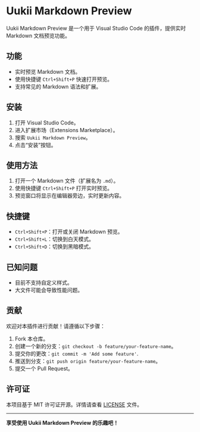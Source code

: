 # Uukii Markdown Preview

Uukii Markdown Preview 是一个用于 Visual Studio Code 的插件，提供实时 Markdown 文档预览功能。

## 功能

- 实时预览 Markdown 文档。
- 使用快捷键 `Ctrl+Shift+P` 快速打开预览。
- 支持常见的 Markdown 语法和扩展。

## 安装

1. 打开 Visual Studio Code。
2. 进入扩展市场（Extensions Marketplace）。
3. 搜索 `Uukii Markdown Preview`。
4. 点击“安装”按钮。

## 使用方法

1. 打开一个 Markdown 文件（扩展名为 `.md`）。
2. 使用快捷键 `Ctrl+Shift+P` 打开实时预览。
3. 预览窗口将显示在编辑器旁边，实时更新内容。

## 快捷键

- `Ctrl+Shift+P`：打开或关闭 Markdown 预览。
- `Ctrl+Shift+L`：切换到白天模式。
- `Ctrl+Shift+D`：切换到黑暗模式。

## 已知问题

- 目前不支持自定义样式。
- 大文件可能会导致性能问题。

## 贡献

欢迎对本插件进行贡献！请遵循以下步骤：

1. Fork 本仓库。
2. 创建一个新的分支：`git checkout -b feature/your-feature-name`。
3. 提交你的更改：`git commit -m 'Add some feature'`.
4. 推送到分支：`git push origin feature/your-feature-name`。
5. 提交一个 Pull Request。

## 许可证

本项目基于 MIT 许可证开源。详情请查看 [LICENSE](https://github.com/uukii/vscode-markdown-preview/blob/main/LICENSE) 文件。

---

**享受使用 Uukii Markdown Preview 的乐趣吧！**

